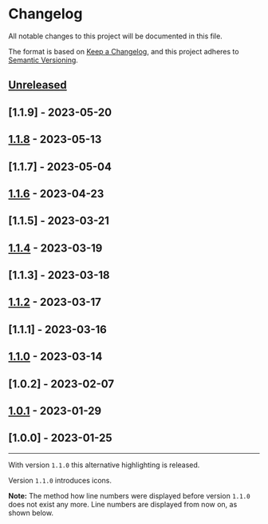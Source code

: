 # Changelog

All notable changes to this project will be documented in this file.

The format is based on [Keep a Changelog](https://keepachangelog.com/en/1.1.0/), and this project adheres to [Semantic Versioning](https://semver.org/spec/v2.0.0.html).

<!-- Types of Changes -->
<!-- ### Added -->
<!-- ### Changed -->
<!-- ### Deprecated -->
<!-- ### Removed -->
<!-- ### Fixed -->
<!-- ### Security -->

## [Unreleased]
## [1.1.9] - 2023-05-20



## [1.1.8] - 2023-05-13



## [1.1.7] - 2023-05-04



## [1.1.6] - 2023-04-23



## [1.1.5] - 2023-03-21



## [1.1.4] - 2023-03-19



## [1.1.3] - 2023-03-18



## [1.1.2] - 2023-03-17



## [1.1.1] - 2023-03-16



## [1.1.0] - 2023-03-14



## [1.0.2] - 2023-02-07



## [1.0.1] - 2023-01-29



## [1.0.0] - 2023-01-25

[Unreleased]: 
[1.1.9]: 
[1.1.8]: 
[1.1.7]: 
[1.1.6]: 
[1.1.5]: 
[1.1.4]: 
[1.1.3]: 
[1.1.2]: 
[1.1.1]: 
[1.1.0]: 
[1.0.2]: 
[1.0.1]: 
[1.0.0]: 

---

With version `1.1.0` this alternative highlighting is released.

Version `1.1.0` introduces icons.

**Note:** The method how line numbers were displayed before version `1.1.0` does not exist any more. Line numbers are displayed from now on, as shown below.
